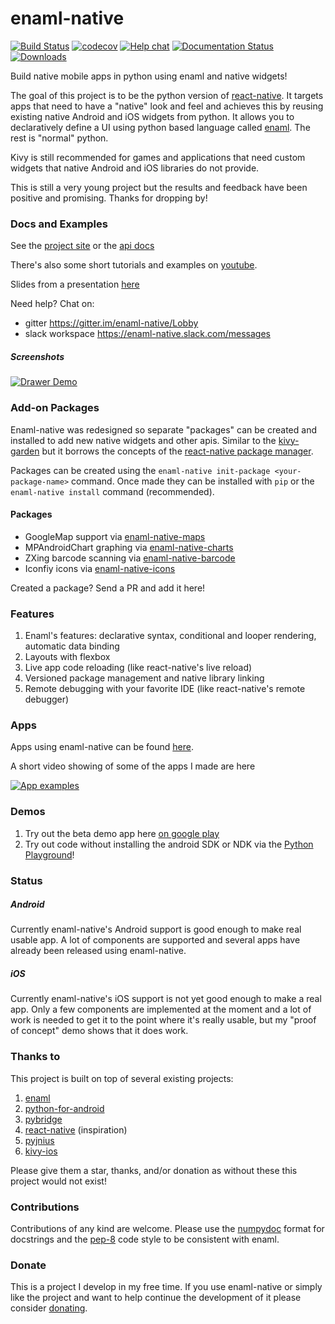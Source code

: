 # enaml-native
[![Build Status](https://travis-ci.org/codelv/enaml-native.svg?branch=master)](https://travis-ci.org/codelv/enaml-native) [![codecov](https://codecov.io/gh/codelv/enaml-native/branch/master/graph/badge.svg)](https://codecov.io/gh/codelv/enaml-native) [![Help chat](https://img.shields.io/gitter/room/nwjs/nw.js.svg)](https://gitter.im/enaml-native/Lobby) [![Documentation Status](https://readthedocs.org/projects/enaml-native/badge/?version=latest)](http://enaml-native.readthedocs.io/en/latest/?badge=latest) [![Downloads](https://pepy.tech/badge/enaml-native)](https://pepy.tech/project/enaml-native)

Build native mobile apps in python using enaml and native widgets! 

The goal of this project is to be the python version of [react-native](https://facebook.github.io/react-native/). It targets apps that need to have a "native" look and feel and achieves this by reusing existing native Android and iOS widgets from python.  It allows you to declaratively define a UI using python based language called [enaml](http://enaml.readthedocs.io/en/latest/get_started/introduction.html). The rest is "normal" python.

Kivy is still recommended for games and applications that need custom widgets that native Android and iOS libraries do not provide.

This is still a very young project but the results and feedback have been positive and promising. Thanks for dropping by!

### Docs and Examples ###

See the [project site](https://www.codelv.com/projects/enaml-native/) or the [api docs](http://enaml-native.readthedocs.io/) 

There's also some short tutorials and examples on [youtube](https://www.youtube.com/playlist?list=PLXUaMWWFaOjT2WdIrJdTYjEMJmrjuvVz0).

Slides from a presentation [here](https://prezi.com/p/ysvx5nhbntta/enaml-native/)

Need help? Chat on:

- gitter https://gitter.im/enaml-native/Lobby
- slack workspace https://enaml-native.slack.com/messages

##### Screenshots

[![Drawer Demo](https://user-images.githubusercontent.com/380158/38657098-60a43b9c-3dec-11e8-844b-4ac689417b7c.gif)](https://github.com/codelv/enaml-native/blob/master/examples/nav_drawer.enaml)


### Add-on Packages ###

Enaml-native was redesigned so separate "packages" can be created and installed to add new 
native widgets and other apis. Similar to the [kivy-garden](https://github.com/kivy-garden/) but
it borrows the concepts of the [react-native package manager](https://github.com/rnpm/rnpm).

Packages can be created using the `enaml-native init-package <your-package-name>` command. Once
made they can be installed with `pip` or the `enaml-native install` command (recommended).

#### Packages ####

- GoogleMap support via [enaml-native-maps](https://github.com/codelv/enaml-native-maps)
- MPAndroidChart graphing via [enaml-native-charts](https://github.com/codelv/enaml-native-charts)
- ZXing barcode scanning via [enaml-native-barcode](https://github.com/codelv/enaml-native-barcode)
- Iconfiy icons via [enaml-native-icons](https://github.com/codelv/enaml-native-icons)

Created a package? Send a PR and add it here!

### Features ###
1. Enaml's features: declarative syntax, conditional and looper rendering, automatic data binding
2. Layouts with flexbox
3. Live app code reloading (like react-native's live reload)
4. Versioned package management and native library linking
5. Remote debugging with your favorite IDE (like react-native's remote debugger)

### Apps ###

Apps using enaml-native can be found [here](https://www.codelv.com/projects/enaml-native/apps/).

A short video showing of some of the apps I made are here

[![App examples](https://img.youtube.com/vi/VdV9HiLANyQ/0.jpg)](https://youtu.be/VdV9HiLANyQ)


### Demos ###
1. Try out the beta demo app here [on google play](https://play.google.com/store/apps/details?id=com.frmdstryr.enamlnative.demo)
2. Try out code without installing the android SDK or NDK via the [Python Playground](https://play.google.com/store/apps/details?id=com.frmdstryr.pythonplayground)!

### Status ###

##### Android

Currently enaml-native's Android support is good enough to make real usable app.  A lot of components are supported and several apps have already been released using enaml-native.

##### iOS

Currently enaml-native's iOS support is not yet good enough to make a real app. Only a few components are implemented at the moment and a lot of work is needed to get it to the point where it's really usable, but my "proof of concept" demo shows that it does work. 

### Thanks to ###
 
This project is built on top of several existing projects:

1. [enaml](https://github.com/nucleic/enaml)
2. [python-for-android](https://github.com/kivy/python-for-android/)
3. [pybridge](https://github.com/joaoventura/pybridge)
4. [react-native](https://github.com/facebook/react-native) (inspiration)
5. [pyjnius](https://github.com/kivy/pyjnius/)
6. [kivy-ios](https://github.com/kivy/kivy-ios/)

Please give them a star, thanks, and/or donation as without these this project would not exist!

### Contributions

Contributions of any kind are welcome. Please use the [numpydoc](https://numpydoc.readthedocs.io/en/latest/format.html) format
for docstrings and the [pep-8](https://www.python.org/dev/peps/pep-0008/) code style to be consistent with enaml.

### Donate

This is a project I develop in my free time.  If you use enaml-native or simply like the project and want to help continue the development of it please consider [donating](https://www.codelv.com/projects/enaml-native/support/). 


